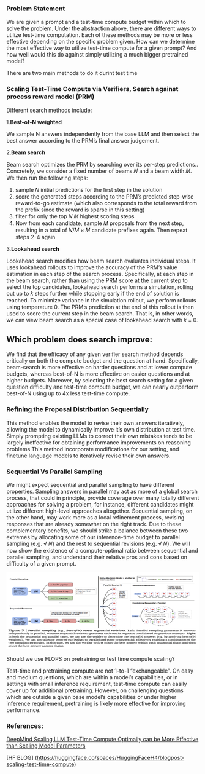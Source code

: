 
### Problem Statement

We are given a prompt and a test-time compute budget within which to solve the problem. Under
the abstraction above, there are different ways to utilize test-time computation. Each of these
methods may be more or less effective depending on the specific problem given. How can we
determine the most effective way to utilize test-time compute for a given prompt? And how well
would this do against simply utilizing a much bigger pretrained model?

There are two main methods to do it durint test time

### Scaling Test-Time Compute via Verifiers, Search against process reward model (PRM)

Different search methods include:

1.**Best-of-N weighted**

We sample N answers independently from the base LLM and then select the best
answer according to the PRM’s final answer judgement.

2.**Beam search**

Beam search optimizes the PRM by searching over its per-step predictions.. Concretely, we consider a fixed number of beams 𝑁 and a beam width
𝑀. We then run the following steps:
1. sample 𝑁 initial predictions for the first step in the solution
2. score the generated steps according to the PRM’s predicted step-wise reward-to-go estimate (which
also corresponds to the total reward from the prefix since the reward is sparse in this setting)
3. filter for only the top 𝑁
𝑀
highest scoring steps
4. Now from each candidate, sample 𝑀 proposals from the next step, resulting in a total of 𝑁/𝑀 × 𝑀
candidate prefixes again. Then repeat steps 2-4 again


3.**Lookahead search**

Lookahead search modifies how beam search evaluates individual steps. It uses
lookahead rollouts to improve the accuracy of the PRM’s value estimation in each step of the search
process. Specifically, at each step in the beam search, rather than using the PRM score at the current step
to select the top candidates, lookahead search performs a simulation, rolling out up to 𝑘 steps further
while stopping early if the end of solution is reached. To minimize variance in the simulation rollout,
we perform rollouts using temperature 0. The PRM’s prediction at the end of this rollout is then used
to score the current step in the beam search. That is, in other words, we can view beam search as a
special case of lookahead search with 𝑘 = 0.


## Which problem does search improve:

We find that the efficacy of any given verifier search method depends critically on both the compute
budget and the question at hand. Specifically, beam-search is more effective on harder questions
and at lower compute budgets, whereas best-of-N is more effective on easier questions and at higher
budgets. Moreover, by selecting the best search setting for a given question difficulty and test-time
compute budget, we can nearly outperform best-of-N using up to 4x less test-time compute.

### Refining the Proposal Distribution Sequentially

This method enables the model to revise their own answers iteratively, allowing the model to dynamically improve it’s own distribution at test time. Simply prompting existing LLMs to correct their own mistakes tends to be
largely ineffective for obtaining performance improvements on reasoning problems This method incorporate modifications for our setting, and finetune language models to iteratively revise their own answers.


### Sequential Vs Parallel Sampling

We might expect sequential and parallel sampling to have different properties. Sampling answers in
parallel may act as more of a global search process, that could in principle, provide coverage over many
totally different approaches for solving a problem, for instance, different candidates might utilize different
high-level approaches altogether. Sequential sampling, on the other hand, may work more as a local
refinement process, revising responses that are already somewhat on the right track. Due to these
complementary benefits, we should strike a balance between these two extremes by allocating some of
our inference-time budget to parallel sampling (e.g. √
𝑁) and the rest to sequential revisions (e.g. √
𝑁).
We will now show the existence of a compute-optimal ratio between sequential and parallel sampling,
and understand their relative pros and cons based on difficulty of a given prompt.


<p align="center">
    <img src="imgs/sampling_llms.png" alt="Parallel Vs Squentiall sampling" width="600" height="200">
</p>

Should we use FLOPS on pretraining or test time compute scaling?

Test-time and pretraining compute are not 1-to-1 “exchangeable”. On easy and medium questions,
which are within a model’s capabilities, or in settings with small inference requirement, test-time
compute can easily cover up for additional pretraining. However, on challenging questions which
are outside a given base model’s capabilities or under higher inference requirement, pretraining is
likely more effective for improving performance.



### References:

[DeepMind Scaling LLM Test-Time Compute Optimally can
be More Effective than Scaling Model Parameters](https://arxiv.org/pdf/2408.03314)

[HF BLOG] (https://huggingface.co/spaces/HuggingFaceH4/blogpost-scaling-test-time-compute)
